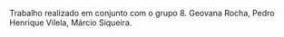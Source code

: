 Trabalho realizado em conjunto com o grupo 8. Geovana Rocha, Pedro Henrique Vilela, Márcio Siqueira.
